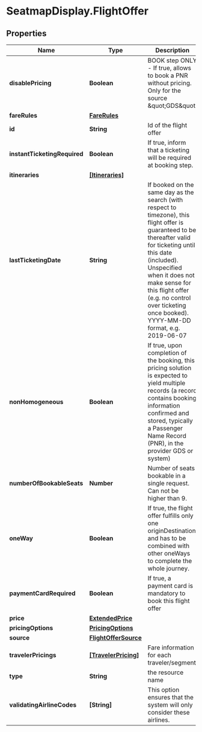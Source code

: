 # SeatmapDisplay.FlightOffer

## Properties

Name | Type | Description | Notes
------------ | ------------- | ------------- | -------------
**disablePricing** | **Boolean** | BOOK step ONLY - If true, allows to book a PNR without pricing. Only for the source \&quot;GDS\&quot; | [optional] 
**fareRules** | [**FareRules**](FareRules.md) |  | [optional] 
**id** | **String** | Id of the flight offer | 
**instantTicketingRequired** | **Boolean** | If true, inform that a ticketing will be required at booking step. | [optional] 
**itineraries** | [**[Itineraries]**](Itineraries.md) |  | [optional] 
**lastTicketingDate** | **String** | If booked on the same day as the search (with respect to timezone), this flight offer is guaranteed to be thereafter valid for ticketing until this date (included). Unspecified when it does not make sense for this flight offer (e.g. no control over ticketing once booked). YYYY-MM-DD format, e.g. 2019-06-07 | [optional] 
**nonHomogeneous** | **Boolean** | If true, upon completion of the booking, this pricing solution is expected to yield multiple records (a record contains booking information confirmed and stored, typically a Passenger Name Record (PNR), in the provider GDS or system) | [optional] 
**numberOfBookableSeats** | **Number** | Number of seats bookable in a single request. Can not be higher than 9. | [optional] 
**oneWay** | **Boolean** | If true, the flight offer fulfills only one originDestination and has to be combined with other oneWays to complete the whole journey. | [optional] 
**paymentCardRequired** | **Boolean** | If true, a payment card is mandatory to book this flight offer | [optional] 
**price** | [**ExtendedPrice**](ExtendedPrice.md) |  | [optional] 
**pricingOptions** | [**PricingOptions**](PricingOptions.md) |  | [optional] 
**source** | [**FlightOfferSource**](FlightOfferSource.md) |  | [optional] 
**travelerPricings** | [**[TravelerPricing]**](TravelerPricing.md) | Fare information for each traveler/segment | [optional] 
**type** | **String** | the resource name | 
**validatingAirlineCodes** | **[String]** | This option ensures that the system will only consider these airlines. | [optional] 


